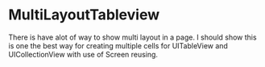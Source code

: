 # MultiLayoutTableview


There is have alot of way to show multi layout in a page. I should show this is one the best way for creating multiple cells for UITableView and UICollectionView with use of Screen reusing.
